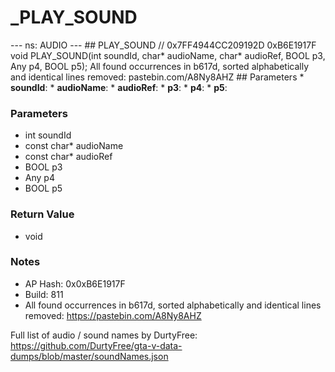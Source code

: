 # _PLAY_SOUND

--- ns: AUDIO --- ## PLAY_SOUND  // 0x7FF4944CC209192D 0xB6E1917F void PLAY_SOUND(int soundId, char* audioName, char* audioRef, BOOL p3, Any p4, BOOL p5);  All found occurrences in b617d, sorted alphabetically and identical lines removed: pastebin.com/A8Ny8AHZ  ## Parameters * **soundId**: * **audioName**: * **audioRef**: * **p3**: * **p4**: * **p5**:

### Parameters
* int soundId
* const char* audioName
* const char* audioRef
* BOOL p3
* Any p4
* BOOL p5

### Return Value
* void

### Notes
* AP Hash: 0x0xB6E1917F
* Build: 811
* All found occurrences in b617d, sorted alphabetically and identical lines removed: https://pastebin.com/A8Ny8AHZ

Full list of audio / sound names by DurtyFree: https://github.com/DurtyFree/gta-v-data-dumps/blob/master/soundNames.json

